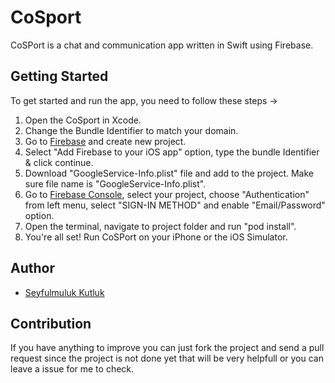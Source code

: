# CoSport
 CoSPort is a chat and communication app written in Swift using Firebase.

## Getting Started

To get started and run the app, you need to follow these steps ->

1. Open the CoSport in Xcode.
2. Change the Bundle Identifier to match your domain.
3. Go to [Firebase](https://firebase.google.com) and create new project.
4. Select "Add Firebase to your iOS app" option, type the bundle Identifier & click continue.
5. Download "GoogleService-Info.plist" file and add to the project. Make sure file name is "GoogleService-Info.plist".
6. Go to [Firebase Console](https://console.firebase.google.com), select your project, choose "Authentication" from left menu, select "SIGN-IN METHOD" and enable "Email/Password" option.
7. Open the terminal, navigate to project folder and run "pod install". 
8. You're all set! Run CoSPort on your iPhone or the iOS Simulator.

## Author

* [Seyfulmuluk Kutluk](https://www.linkedin.com/in/seyfulmulukkutluk/)

## Contribution

If you have anything to improve you can just fork the project and send a pull request since the project is not done yet that will be very helpfull or you can leave a issue for me to check.
